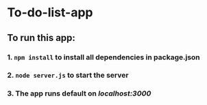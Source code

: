 # To-do-list-app
## To run this app:
### 1. `npm install` to install all dependencies in package.json
### 2. `node server.js` to start the server
### 3. The app runs default on *localhost:3000* <br />

